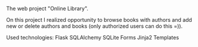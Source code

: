 The web project "Online Library".

On this project I realized opportunity to browse books with authors and add new or delete
 authors and books (only authorized users can do this =)).

Used technologies:
 Flask
 SQLAlchemy
 SQLite 
 Forms
 Jinja2 Templates
